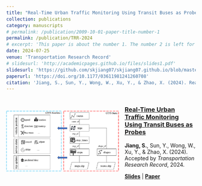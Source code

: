 ```yaml
---
title: "Real-Time Urban Traffic Monitoring Using Transit Buses as Probes"
collection: publications
category: manuscripts
# permalink: /publication/2009-10-01-paper-title-number-1
permalink: /publication/TRR-2024
# excerpt: 'This paper is about the number 1. The number 2 is left for future work.'
date: 2024-07-25
venue: 'Transportation Research Record'
# slidesurl: 'http://academicpages.github.io/files/slides1.pdf'
slidesurl: 'https://github.com/skjiang07/skjiang07.github.io/blob/master/files/TRR-Slides-2024.pdf'
paperurl: 'https://doi.org/10.1177/03611981241260708'
citation: 'Jiang, S., Sun, Y., Wong, W., Xu, Y., & Zhao, X. (2024). Real-Time Urban Traffic Monitoring Using Transit Buses as Probes. Transportation Research Record, 0(0). https://doi.org/10.1177/03611981241260708'
---
```


<div style="display: flex; align-items: center;">
    <img src="/images/TRR-2024-Figure.png" alt="TRR 2024 Figure" width="300px" style="margin-right: 15px;">
    <div>
        <h3><a href="https://doi.org/10.1177/03611981241260708">Real-Time Urban Traffic Monitoring Using Transit Buses as Probes</a></h3>
        <p><strong>Jiang, S.</strong>, Sun, Y., Wong, W., Xu, Y., & Zhao, X. (2024). Accepted by <em>Transportation Research Record</em>, 2024.</p>
        <p><a href="https://github.com/skjiang07/skjiang07.github.io/blob/master/files/TRR-Slides-2024.pdf"><strong>Slides</strong></a> | 
        <a href="https://doi.org/10.1177/03611981241260708"><strong>Paper</strong></a></p>
    </div>
</div>